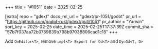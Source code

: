 +++
title = "#1051"
date = 2025-02-25

[extra]
repo = "gdext"
docs_rel_url = "gdext/pr-1051/godot"
pr_url = "https://github.com/godot-rust/gdext/pull/1051"
pr_author = "Yarwin"
sort_key = 2025-02-25
date_time = 2025-02-25T17:37:39Z
commit_sha = "57b7f037aa72b0759839b798b97038806cad1c18"
+++

Add `OnEditor<T>`, remove `impl<T> Export for Gd<T>` and `DynGd<T, D>`
